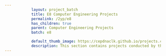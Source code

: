 ```yaml
---
            layout: project_batch
            title: E8 Computer Engineering Projects
            permalink: /2yp/e8
            has_children: true
            parent: Computer Engineering Projects
            batch: e8

            default_thumb_image: https://cepdnaclk.github.io/projects.ce.pdn.ac.lk/data/categories/2yp/thumbnail.jpg
            description: This section contains projects conducted by the students after their second year. Usually, these projects are conducted by groups of 3 students, and followed by Agile principles.
---
```

